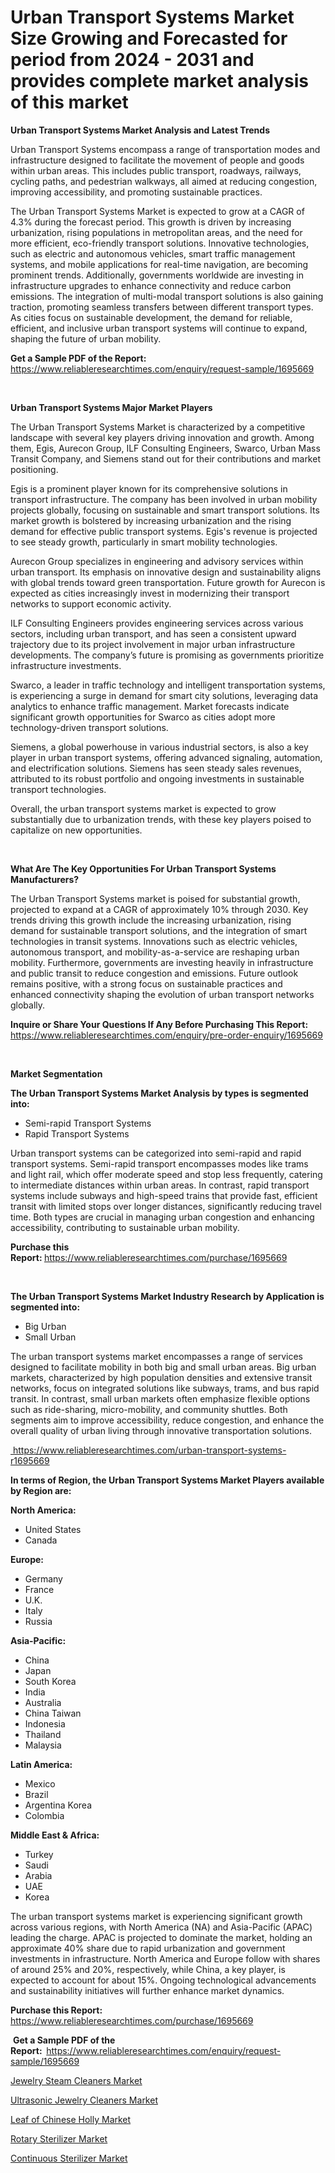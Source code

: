 <p><h1>Urban Transport Systems Market Size Growing and Forecasted for period from 2024 - 2031 and provides complete market analysis of this market</h1></p><p><strong>Urban Transport Systems Market Analysis and Latest Trends</strong></p>
<p><p>Urban Transport Systems encompass a range of transportation modes and infrastructure designed to facilitate the movement of people and goods within urban areas. This includes public transport, roadways, railways, cycling paths, and pedestrian walkways, all aimed at reducing congestion, improving accessibility, and promoting sustainable practices.</p><p>The Urban Transport Systems Market is expected to grow at a CAGR of 4.3% during the forecast period. This growth is driven by increasing urbanization, rising populations in metropolitan areas, and the need for more efficient, eco-friendly transport solutions. Innovative technologies, such as electric and autonomous vehicles, smart traffic management systems, and mobile applications for real-time navigation, are becoming prominent trends. Additionally, governments worldwide are investing in infrastructure upgrades to enhance connectivity and reduce carbon emissions. The integration of multi-modal transport solutions is also gaining traction, promoting seamless transfers between different transport types. As cities focus on sustainable development, the demand for reliable, efficient, and inclusive urban transport systems will continue to expand, shaping the future of urban mobility.</p></p>
<p><strong>Get a Sample PDF of the Report:&nbsp;</strong> <a href="https://www.reliableresearchtimes.com/enquiry/request-sample/1695669?utm_campaign=1606&utm_medium=2&utm_source=Github&utm_content=ia&utm_term=19102024&utm_id=urban-transport-systems">https://www.reliableresearchtimes.com/enquiry/request-sample/1695669</a></p>
<p>&nbsp;</p>
<p><strong>Urban Transport Systems Major Market Players</strong></p>
<p><p>The Urban Transport Systems Market is characterized by a competitive landscape with several key players driving innovation and growth. Among them, Egis, Aurecon Group, ILF Consulting Engineers, Swarco, Urban Mass Transit Company, and Siemens stand out for their contributions and market positioning.</p><p>Egis is a prominent player known for its comprehensive solutions in transport infrastructure. The company has been involved in urban mobility projects globally, focusing on sustainable and smart transport solutions. Its market growth is bolstered by increasing urbanization and the rising demand for effective public transport systems. Egis's revenue is projected to see steady growth, particularly in smart mobility technologies.</p><p>Aurecon Group specializes in engineering and advisory services within urban transport. Its emphasis on innovative design and sustainability aligns with global trends toward green transportation. Future growth for Aurecon is expected as cities increasingly invest in modernizing their transport networks to support economic activity.</p><p>ILF Consulting Engineers provides engineering services across various sectors, including urban transport, and has seen a consistent upward trajectory due to its project involvement in major urban infrastructure developments. The company’s future is promising as governments prioritize infrastructure investments.</p><p>Swarco, a leader in traffic technology and intelligent transportation systems, is experiencing a surge in demand for smart city solutions, leveraging data analytics to enhance traffic management. Market forecasts indicate significant growth opportunities for Swarco as cities adopt more technology-driven transport solutions.</p><p>Siemens, a global powerhouse in various industrial sectors, is also a key player in urban transport systems, offering advanced signaling, automation, and electrification solutions. Siemens has seen steady sales revenues, attributed to its robust portfolio and ongoing investments in sustainable transport technologies.</p><p>Overall, the urban transport systems market is expected to grow substantially due to urbanization trends, with these key players poised to capitalize on new opportunities.</p></p>
<p>&nbsp;</p>
<p><strong>What Are The Key Opportunities For Urban Transport Systems Manufacturers?</strong></p>
<p><p>The Urban Transport Systems market is poised for substantial growth, projected to expand at a CAGR of approximately 10% through 2030. Key trends driving this growth include the increasing urbanization, rising demand for sustainable transport solutions, and the integration of smart technologies in transit systems. Innovations such as electric vehicles, autonomous transport, and mobility-as-a-service are reshaping urban mobility. Furthermore, governments are investing heavily in infrastructure and public transit to reduce congestion and emissions. Future outlook remains positive, with a strong focus on sustainable practices and enhanced connectivity shaping the evolution of urban transport networks globally.</p></p>
<p><strong>Inquire or Share Your Questions If Any Before Purchasing This Report:</strong> <a href="https://www.reliableresearchtimes.com/enquiry/pre-order-enquiry/1695669?utm_campaign=1606&utm_medium=2&utm_source=Github&utm_content=ia&utm_term=19102024&utm_id=urban-transport-systems">https://www.reliableresearchtimes.com/enquiry/pre-order-enquiry/1695669</a></p>
<p>&nbsp;</p>
<p><strong>Market Segmentation</strong></p>
<p><strong>The Urban Transport Systems Market Analysis by types is segmented into:</strong></p>
<p><ul><li>Semi-rapid Transport Systems</li><li>Rapid Transport Systems</li></ul></p>
<p><p>Urban transport systems can be categorized into semi-rapid and rapid transport systems. Semi-rapid transport encompasses modes like trams and light rail, which offer moderate speed and stop less frequently, catering to intermediate distances within urban areas. In contrast, rapid transport systems include subways and high-speed trains that provide fast, efficient transit with limited stops over longer distances, significantly reducing travel time. Both types are crucial in managing urban congestion and enhancing accessibility, contributing to sustainable urban mobility.</p></p>
<p><strong>Purchase this Report:&nbsp;</strong><a href="https://www.reliableresearchtimes.com/purchase/1695669?utm_campaign=1606&utm_medium=2&utm_source=Github&utm_content=ia&utm_term=19102024&utm_id=urban-transport-systems">https://www.reliableresearchtimes.com/purchase/1695669</a></p>
<p>&nbsp;</p>
<p><strong>The Urban Transport Systems Market Industry Research by Application is segmented into:</strong></p>
<p><ul><li>Big Urban</li><li>Small Urban</li></ul></p>
<p><p>The urban transport systems market encompasses a range of services designed to facilitate mobility in both big and small urban areas. Big urban markets, characterized by high population densities and extensive transit networks, focus on integrated solutions like subways, trams, and bus rapid transit. In contrast, small urban markets often emphasize flexible options such as ride-sharing, micro-mobility, and community shuttles. Both segments aim to improve accessibility, reduce congestion, and enhance the overall quality of urban living through innovative transportation solutions.</p></p>
<p><a href="https://www.reliableresearchtimes.com/urban-transport-systems-r1695669?utm_campaign=1606&utm_medium=2&utm_source=Github&utm_content=ia&utm_term=19102024&utm_id=urban-transport-systems">&nbsp;https://www.reliableresearchtimes.com/urban-transport-systems-r1695669</a></p>
<p><strong>In terms of Region, the Urban Transport Systems Market Players available by Region are:</strong></p>
<p>
    <p> <strong> North America: </strong>
        <ul>
            <li>United States</li>
            <li>Canada</li>
        </ul>
        </p> 
    <p> <strong> Europe: </strong>
        <ul>
            <li>Germany</li>
            <li>France</li>
            <li>U.K.</li>
            <li>Italy</li>
            <li>Russia</li>
        </ul>
        </p> 
    <p> <strong> Asia-Pacific: </strong>
        <ul>
            <li>China</li>
            <li>Japan</li>
            <li>South Korea</li>
            <li>India</li>
            <li>Australia</li>
            <li>China Taiwan</li>
            <li>Indonesia</li>
            <li>Thailand</li>
            <li>Malaysia</li>
        </ul>
        </p> 
    <p> <strong> Latin America: </strong>
        <ul>
            <li>Mexico</li>
            <li>Brazil</li>
            <li>Argentina Korea</li>
            <li>Colombia</li>
        </ul>
        </p> 
    <p> <strong> Middle East & Africa: </strong>
        <ul>
            <li>Turkey</li>
            <li>Saudi</li>
            <li>Arabia</li>
            <li>UAE</li>
            <li>Korea</li>
        </ul>
    </p>
    </p>
<p><p>The urban transport systems market is experiencing significant growth across various regions, with North America (NA) and Asia-Pacific (APAC) leading the charge. APAC is projected to dominate the market, holding an approximate 40% share due to rapid urbanization and government investments in infrastructure. North America and Europe follow with shares of around 25% and 20%, respectively, while China, a key player, is expected to account for about 15%. Ongoing technological advancements and sustainability initiatives will further enhance market dynamics.</p></p>
<p><strong>Purchase this Report: </strong><a href="https://www.reliableresearchtimes.com/purchase/1695669?utm_campaign=1606&utm_medium=2&utm_source=Github&utm_content=ia&utm_term=19102024&utm_id=urban-transport-systems">https://www.reliableresearchtimes.com/purchase/1695669</a></p>
<p>&nbsp;<strong>Get a Sample PDF of the Report:&nbsp;&nbsp;</strong><a href="https://www.reliableresearchtimes.com/enquiry/request-sample/1695669?utm_campaign=1606&utm_medium=2&utm_source=Github&utm_content=ia&utm_term=19102024&utm_id=urban-transport-systems">https://www.reliableresearchtimes.com/enquiry/request-sample/1695669</a></p>
<p><strong></strong></p>
<p><p><a href="https://www.linkedin.com/pulse/jewelry-steam-cleaners-market-outlook-current-assessment-future-xprxc?utm_campaign=1606&utm_medium=2&utm_source=Github&utm_content=ia&utm_term=19102024&utm_id=urban-transport-systems">Jewelry Steam Cleaners Market</a></p><p><a href="https://www.linkedin.com/pulse/ultrasonic-jewelry-cleaners-market-investigation-industry-evolution-4xdac?utm_campaign=1606&utm_medium=2&utm_source=Github&utm_content=ia&utm_term=19102024&utm_id=urban-transport-systems">Ultrasonic Jewelry Cleaners Market</a></p><p><a href="https://github.com/MoonZANDRA/Market-Research-Report-List-1/blob/main/leaf-of-chinese-holly-market.md?utm_campaign=1606&utm_medium=2&utm_source=Github&utm_content=ia&utm_term=19102024&utm_id=urban-transport-systems">Leaf of Chinese Holly Market</a></p><p><a href="https://www.linkedin.com/pulse/rotary-sterilizer-market-segmentation-in-depth-analysis-food-beveragepharmaceuticalothers-gsp7c?utm_campaign=1606&utm_medium=2&utm_source=Github&utm_content=ia&utm_term=19102024&utm_id=urban-transport-systems">Rotary Sterilizer Market</a></p><p><a href="https://www.linkedin.com/pulse/global-continuous-sterilizer-market-landscape-future-trends-6exrc?utm_campaign=1606&utm_medium=2&utm_source=Github&utm_content=ia&utm_term=19102024&utm_id=urban-transport-systems">Continuous Sterilizer Market</a></p></p>